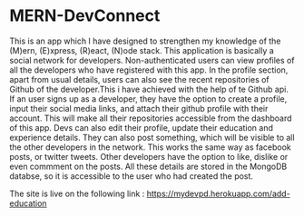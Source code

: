 # MERN-DevConnect

This is an app which I have designed to strengthen my knowledge of the (M)ern, (E)xpress, (R)eact, (N)ode stack. This application is basically a social network 
for developers. Non-authenticated users can view profiles of all the developers who have registered with this app. In the profile section, apart from
usual details, users can also see the recent repositories of Github of the developer.This i have achieved with the help of te Github api.
If an user signs up as a developer, they have the option to create a profile, input their social media links, and attach their github profile with their account.
This will make all their repositories accessible from the dashboard of this app. Devs can also edit their profile, update their education and experience details. They can also post something, which will be visible to all the other developers in the network.
This works the same way as facebook posts, or twitter tweets. Other developers have the option to like, dislike or even commment on the posts. All these details are stored in the MongoDB databse, so it is accessible to
the user who had created the post.

The site is live on the following link : https://mydevpd.herokuapp.com/add-education
